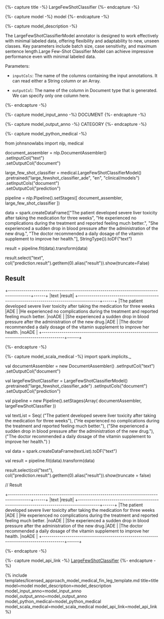{%- capture title -%}
LargeFewShotClassifier
{%- endcapture -%}

{%- capture model -%}
model
{%- endcapture -%}

{%- capture model_description -%}

The  LargeFewShotClassifierModel annotator is designed to work effectively with minimal labeled data, offering flexibility and adaptability to new, unseen classes. Key parameters include batch size, case sensitivity, and maximum sentence length.Large Few-Shot Classifier Model can achieve impressive performance even with minimal labeled data. 

Parameters:

- `inputCols`: The name of the columns containing the input annotations. It can read either a String column or an Array.

- `outputCol`: The name of the column in Document type that is generated. We can specify only one column here.



{%- endcapture -%}

{%- capture model_input_anno -%}
DOCUMENT
{%- endcapture -%}

{%- capture model_output_anno -%}
CATEGORY
{%- endcapture -%}

{%- capture model_python_medical -%}

from johnsnowlabs import nlp, medical

document_assembler = nlp.DocumentAssembler() \
    .setInputCol("text") \
    .setOutputCol("document")

large_few_shot_classifier = medical.LargeFewShotClassifierModel()\
    .pretrained("large_fewshot_classifier_ade", "en", "clinical/models")\
    .setInputCols("document")\
    .setOutputCol("prediction")

pipeline = nlp.Pipeline().setStages([
    document_assembler,
    large_few_shot_classifier
])

data = spark.createDataFrame(["The patient developed severe liver toxicity after taking the medication for three weeks",
                              "He experienced no complications during the treatment and reported feeling much better.",
                              "She experienced a sudden drop in blood pressure after the administration of the new drug.",
                              "The doctor recommended a daily dosage of the vitamin supplement to improve her health."], StringType()).toDF("text")

result = pipeline.fit(data).transform(data)

result.select("text", col("prediction.result").getItem(0).alias("result")).show(truncate=False)

## Result

+-----------------------------------------------------------------------------------------+------+
|text                                                                                     |result|
+-----------------------------------------------------------------------------------------+------+
|The patient developed severe liver toxicity after taking the medication for three weeks  |ADE   |
|He experienced no complications during the treatment and reported feeling much better.   |noADE |
|She experienced a sudden drop in blood pressure after the administration of the new drug.|ADE   |
|The doctor recommended a daily dosage of the vitamin supplement to improve her health.   |noADE |
+-----------------------------------------------------------------------------------------+------+

{%- endcapture -%}

{%- capture model_scala_medical -%}
import spark.implicits._

val documentAssembler = new DocumentAssembler()
    .setInputCol("text")
    .setOutputCol("document")

val largeFewShotClassifier = LargeFewShotClassifierModel()
    .pretrained("large_fewshot_classifier_ade")
    .setInputCols("document")
    .setOutputCol("prediction")

val pipeline = new Pipeline().setStages(Array(
    documentAssembler,
    largeFewShotClassifier
))

val textList = Seq(
    ("The patient developed severe liver toxicity after taking the medication for three weeks"),
    ("He experienced no complications during the treatment and reported feeling much better."),
    ("She experienced a sudden drop in blood pressure after the administration of the new drug."),
    ("The doctor recommended a daily dosage of the vitamin supplement to improve her health.")
)

val data = spark.createDataFrame(textList).toDF("text")

val result = pipeline.fit(data).transform(data)

result.select(col("text"), col("prediction.result").getItem(0).alias("result")).show(truncate = false)

// Result

+-----------------------------------------------------------------------------------------+------+
|text                                                                                     |result|
+-----------------------------------------------------------------------------------------+------+
|The patient developed severe liver toxicity after taking the medication for three weeks  |ADE   |
|He experienced no complications during the treatment and reported feeling much better.   |noADE |
|She experienced a sudden drop in blood pressure after the administration of the new drug.|ADE   |
|The doctor recommended a daily dosage of the vitamin supplement to improve her health.   |noADE |
+-----------------------------------------------------------------------------------------+------+

{%- endcapture -%}


{%- capture model_api_link -%}
[LargeFewShotClassifier](https://nlp.johnsnowlabs.com/licensed/api/com/johnsnowlabs/nlp/annotators/deid/LargeFewShotClassifier.html)
{%- endcapture -%}




{% include templates/licensed_approach_model_medical_fin_leg_template.md
title=title
model=model
model_description=model_description
model_input_anno=model_input_anno
model_output_anno=model_output_anno
model_python_medical=model_python_medical
model_scala_medical=model_scala_medical
model_api_link=model_api_link
%}

